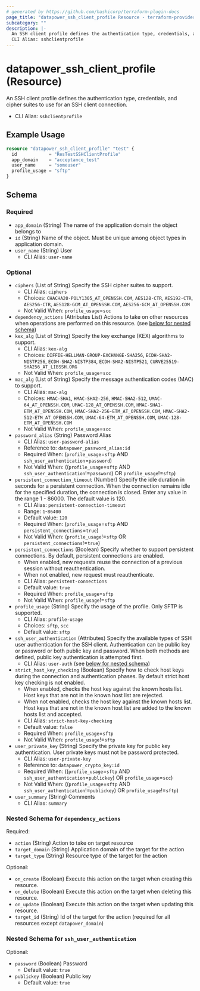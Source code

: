 ```yaml
---
# generated by https://github.com/hashicorp/terraform-plugin-docs
page_title: "datapower_ssh_client_profile Resource - terraform-provider-datapower"
subcategory: ""
description: |-
  An SSH client profile defines the authentication type, credentials, and cipher suites to use for an SSH client connection.
  CLI Alias: sshclientprofile
---
```


# datapower_ssh_client_profile (Resource)

An SSH client profile defines the authentication type, credentials, and cipher suites to use for an SSH client connection.
  - CLI Alias: `sshclientprofile`

## Example Usage

```terraform
resource "datapower_ssh_client_profile" "test" {
  id            = "ResTestSSHClientProfile"
  app_domain    = "acceptance_test"
  user_name     = "someuser"
  profile_usage = "sftp"
}
```

<!-- schema generated by tfplugindocs -->
## Schema

### Required

- `app_domain` (String) The name of the application domain the object belongs to
- `id` (String) Name of the object. Must be unique among object types in application domain.
- `user_name` (String) User
  - CLI Alias: `user-name`

### Optional

- `ciphers` (List of String) Specify the SSH cipher suites to support.
  - CLI Alias: `ciphers`
  - Choices: `CHACHA20-POLY1305_AT_OPENSSH.COM`, `AES128-CTR`, `AES192-CTR`, `AES256-CTR`, `AES128-GCM_AT_OPENSSH.COM`, `AES256-GCM_AT_OPENSSH.COM`
  - Not Valid When: `profile_usage`=`scc`
- `dependency_actions` (Attributes List) Actions to take on other resources when operations are performed on this resource. (see [below for nested schema](#nestedatt--dependency_actions))
- `kex_alg` (List of String) Specify the key exchange (KEX) algorithms to support.
  - CLI Alias: `kex-alg`
  - Choices: `DIFFIE-HELLMAN-GROUP-EXCHANGE-SHA256`, `ECDH-SHA2-NISTP256`, `ECDH-SHA2-NISTP384`, `ECDH-SHA2-NISTP521`, `CURVE25519-SHA256_AT_LIBSSH.ORG`
  - Not Valid When: `profile_usage`=`scc`
- `mac_alg` (List of String) Specify the message authentication codes (MAC) to support.
  - CLI Alias: `mac-alg`
  - Choices: `HMAC-SHA1`, `HMAC-SHA2-256`, `HMAC-SHA2-512`, `UMAC-64_AT_OPENSSH.COM`, `UMAC-128_AT_OPENSSH.COM`, `HMAC-SHA1-ETM_AT_OPENSSH.COM`, `HMAC-SHA2-256-ETM_AT_OPENSSH.COM`, `HMAC-SHA2-512-ETM_AT_OPENSSH.COM`, `UMAC-64-ETM_AT_OPENSSH.COM`, `UMAC-128-ETM_AT_OPENSSH.COM`
  - Not Valid When: `profile_usage`=`scc`
- `password_alias` (String) Password Alias
  - CLI Alias: `user-password-alias`
  - Reference to: `datapower_password_alias:id`
  - Required When: (`profile_usage`=`sftp` AND `ssh_user_authentication`=`password`)
  - Not Valid When: ((`profile_usage`=`sftp` AND `ssh_user_authentication`!=`password`) OR `profile_usage`!=`sftp`)
- `persistent_connection_timeout` (Number) Specify the idle duration in seconds for a persistent connection. When the connection remains idle for the specified duration, the connection is closed. Enter any value in the range 1 - 86000. The default value is 120.
  - CLI Alias: `persistent-connection-timeout`
  - Range: `1`-`86400`
  - Default value: `120`
  - Required When: (`profile_usage`=`sftp` AND `persistent_connections`=`true`)
  - Not Valid When: (`profile_usage`!=`sftp` OR `persistent_connections`!=`true`)
- `persistent_connections` (Boolean) Specify whether to support persistent connections. By default, persistent connections are enabled. <ul><li>When enabled, new requests reuse the connection of a previous session without reauthentication.</li><li>When not enabled, new request must reauthenticate.</li></ul>
  - CLI Alias: `persistent-connections`
  - Default value: `true`
  - Required When: `profile_usage`=`sftp`
  - Not Valid When: `profile_usage`!=`sftp`
- `profile_usage` (String) Specify the usage of the profile. Only SFTP is supported.
  - CLI Alias: `profile-usage`
  - Choices: `sftp`, `scc`
  - Default value: `sftp`
- `ssh_user_authentication` (Attributes) Specify the available types of SSH user authentication for the SSH client. Authentication can be public key or password or both public key and password. When both methods are defined, public key authentication is attempted first.
  - CLI Alias: `user-auth` (see [below for nested schema](#nestedatt--ssh_user_authentication))
- `strict_host_key_checking` (Boolean) Specify how to check host keys during the connection and authentication phases. By default strict host key checking is not enabled. <ul><li>When enabled, checks the host key against the known hosts list. Host keys that are not in the known host list are rejected.</li><li>When not enabled, checks the host key against the known hosts list. Host keys that are not in the known host list are added to the known hosts list and accepted.</li></ul>
  - CLI Alias: `strict-host-key-checking`
  - Default value: `false`
  - Required When: `profile_usage`=`sftp`
  - Not Valid When: `profile_usage`!=`sftp`
- `user_private_key` (String) Specify the private key for public key authentication. User private keys must not be password protected.
  - CLI Alias: `user-private-key`
  - Reference to: `datapower_crypto_key:id`
  - Required When: ((`profile_usage`=`sftp` AND `ssh_user_authentication`=`publickey`) OR `profile_usage`=`scc`)
  - Not Valid When: ((`profile_usage`=`sftp` AND `ssh_user_authentication`!=`publickey`) OR `profile_usage`!=`sftp`)
- `user_summary` (String) Comments
  - CLI Alias: `summary`

<a id="nestedatt--dependency_actions"></a>
### Nested Schema for `dependency_actions`

Required:

- `action` (String) Action to take on target resource
- `target_domain` (String) Application domain of the target for the action
- `target_type` (String) Resource type of the target for the action

Optional:

- `on_create` (Boolean) Execute this action on the target when creating this resource.
- `on_delete` (Boolean) Execute this action on the target when deleting this resource.
- `on_update` (Boolean) Execute this action on the target when updating this resource.
- `target_id` (String) Id of the target for the action (required for all resources except `datapower_domain`)


<a id="nestedatt--ssh_user_authentication"></a>
### Nested Schema for `ssh_user_authentication`

Optional:

- `password` (Boolean) Password
  - Default value: `true`
- `publickey` (Boolean) Public key
  - Default value: `true`
